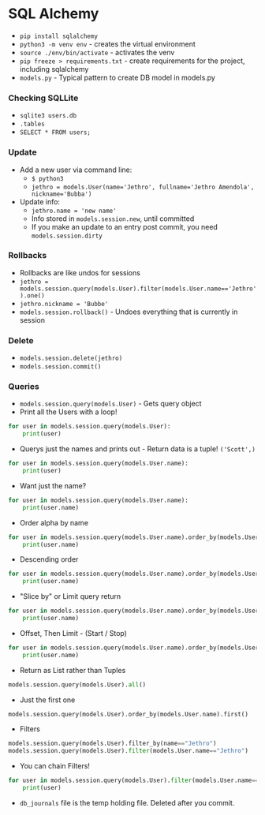 # SQL Alchemy

- `pip install sqlalchemy`
- `python3 -m venv env` - creates the virtual environment
- `source ./env/bin/activate` - activates the venv
- `pip freeze > requirements.txt` - create requirements for the project, including sqlalchemy
- `models.py` - Typical pattern to create DB model in models.py

### Checking SQLLite
- `sqlite3 users.db`
- `.tables`
- `SELECT * FROM users;`

### Update
- Add a new user via command line: 
  - `$ python3`
  - `jethro = models.User(name='Jethro', fullname='Jethro Amendola', nickname='Bubba')`
- Update info:
  - `jethro.name = 'new name'`
  - Info stored in `models.session.new`, until committed
  - If you make an update to an entry post commit, you need `models.session.dirty`

### Rollbacks
- Rollbacks are like undos for sessions
- `jethro = models.session.query(models.User).filter(models.User.name=='Jethro').one()`
- `jethro.nickname = 'Bubbe'`
- `models.session.rollback()` - Undoes everything that is currently in session

### Delete
- `models.session.delete(jethro)`
- `models.session.commit()`

### Queries
- `models.session.query(models.User)` - Gets query object 
- Print all the Users with a loop!
```python
for user in models.session.query(models.User):
    print(user)
```
- Querys just the names and prints out - Return data is a tuple! `('Scott',)`
```python
for user in models.session.query(models.User.name):
    print(user)
```
- Want just the name?
```python
for user in models.session.query(models.User.name):
    print(user.name)
```
- Order alpha by name
```python
for user in models.session.query(models.User.name).order_by(models.User.name):
    print(user.name)
```
- Descending order
```python
for user in models.session.query(models.User.name).order_by(models.User.name.desc()):
    print(user.name)
```
- "Slice by" or Limit query return
```python
for user in models.session.query(models.User.name).order_by(models.User.name)[:2]:
    print(user.name)
```

- Offset, Then Limit - (Start / Stop)
```python
for user in models.session.query(models.User.name).order_by(models.User.name)[2:4]:
    print(user.name)
```

- Return as List rather than Tuples
```python
models.session.query(models.User).all()
```

- Just the first one
```python
models.session.query(models.User).order_by(models.User.name).first()
```

- Filters
```python
models.session.query(models.User).filter_by(name=="Jethro")
models.session.query(models.User).filter(models.User.name=="Jethro")
```

- You can chain Filters!
```python
for user in models.session.query(models.User).filter(models.User.name=="Jethro").filter(models.User.nickname="Some other name"):
    print(user)
```

- `db_journals` file is the temp holding file. Deleted after you commit.